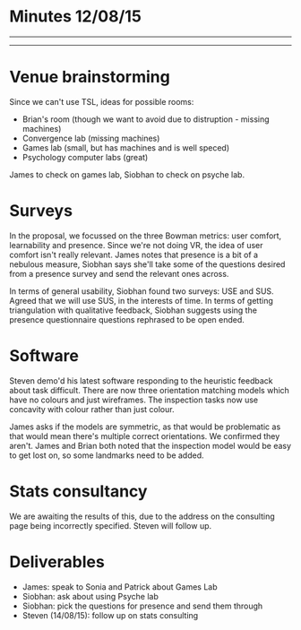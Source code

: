 # Minutes 12/08/15
---
---

# Venue brainstorming

Since we can't use TSL, ideas for possible rooms:
- Brian's room (though we want to avoid due to distruption - missing machines)
- Convergence lab (missing machines)
- Games lab (small, but has machines and is well speced)
- Psychology computer labs (great)

James to check on games lab, Siobhan to check on psyche lab.

# Surveys

In the proposal, we focussed on the three Bowman metrics: user comfort, learnability and presence. Since we're not doing VR, the idea of user comfort isn't really relevant. James notes that presence is a bit of a nebulous measure, Siobhan says she'll take some of the questions desired from a presence survey and send the relevant ones across.

In terms of general usability, Siobhan found two surveys: USE and SUS. Agreed that we will use SUS, in the interests of time. In terms of getting triangulation with qualitative feedback, Siobhan suggests using the presence questionnaire questions rephrased to be open ended.

# Software

Steven demo'd his latest software responding to the heuristic feedback about task difficult. There are now three orientation matching models which have no colours and just wireframes. The inspection tasks now use concavity with colour rather than just colour. 

James asks if the models are symmetric, as that would be problematic as that would mean there's multiple correct orientations. We confirmed they aren't. James and Brian both noted that the inspection model would be easy to get lost on, so some landmarks need to be added. 

# Stats consultancy

We are awaiting the results of this, due to the address on the consulting page being incorrectly specified. Steven will follow up. 

# Deliverables

- James: speak to Sonia and Patrick about Games Lab
- Siobhan: ask about using Psyche lab
- Siobhan: pick the questions for presence and send them through
- Steven (14/08/15): follow up on stats consulting
